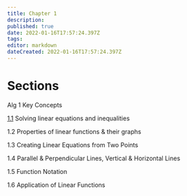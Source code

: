 ```yaml
---
title: Chapter 1
description: 
published: true
date: 2022-01-16T17:57:24.397Z
tags: 
editor: markdown
dateCreated: 2022-01-16T17:57:24.397Z
---
```


# Sections
Alg 1 Key Concepts 

[1.1](/Math/Algebra-2/Chapter-1/Section_1-1) Solving linear equations and inequalities

1.2	Properties of linear functions & their graphs 

1.3	Creating Linear Equations from Two Points 

1.4	Parallel & Perpendicular Lines, Vertical & Horizontal Lines 

1.5	Function Notation 

1.6	Application of Linear Functions 